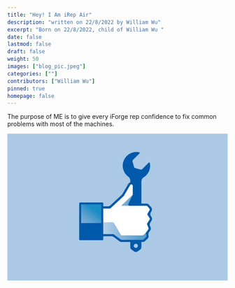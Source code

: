 ```yaml
---
title: "Hey! I Am iRep Air"
description: "written on 22/8/2022 by William Wu"
excerpt: "Born on 22/8/2022, child of William Wu "
date: false
lastmod: false
draft: false
weight: 50
images: ["blog_pic.jpeg"]
categories: [""]
contributors: ["William Wu"]
pinned: true
homepage: false
---
```


The purpose of ME is to give every iForge rep confidence to fix common problems with most of the machines.

![Let's fix it!](blog_pic.jpeg)
